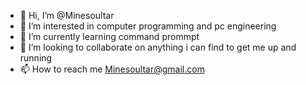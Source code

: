 - 👋 Hi, I’m @Minesoultar
- 👀 I’m interested in computer programming and pc engineering 
- 🌱 I’m currently learning command prommpt
- 💞️ I’m looking to collaborate on anything i can find to get me up and running
- 📫 How to reach me Minesoultar@gmail.com

<!---
Minesoultar/Minesoultar is a ✨ special ✨ repository because its `README.md` (this file) appears on your GitHub profile.
You can click the Preview link to take a look at your changes.
--->
